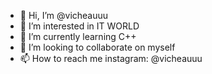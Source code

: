 - 👋 Hi, I’m @vicheauuu
- 👀 I’m interested in IT WORLD
- 🌱 I’m currently learning C++
- 💞️ I’m looking to collaborate on myself
- 📫 How to reach me instagram: @vicheauuu
